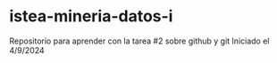 # istea-mineria-datos-i
Repositorio para aprender con la tarea #2 sobre github y git
Iniciado el 4/9/2024
